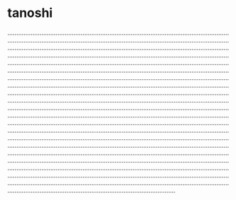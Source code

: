 # tanoshi

..........................................................................................................................................................................................................................................................................................................................................................................................................................................................................................................................................................................................................................................................................................................................................................................................................................................................................................................................................................................................................................................................................................................................................................................................................................................................................................................................................................................................................................................................................................................................................................................................................................................................................................................................................................................................................................................................................................................................................................................................................................................................................................................................................................................................................................................................................................................................................................................................................................................................................................................................................................................................................................................................................................................................................................................................................
